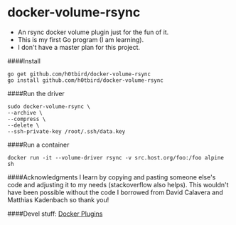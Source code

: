 # docker-volume-rsync

- An rsync docker volume plugin just for the fun of it.
- This is my first Go program (I am learning).
- I don't have a master plan for this project.

####Install
```
go get github.com/h0tbird/docker-volume-rsync
go install github.com/h0tbird/docker-volume-rsync
```

####Run the driver
```
sudo docker-volume-rsync \
--archive \
--compress \
--delete \
--ssh-private-key /root/.ssh/data.key
```

####Run a container
```
docker run -it --volume-driver rsync -v src.host.org/foo:/foo alpine sh
```

####Acknowledgments
I learn by copying and pasting someone else's code and adjusting it to my needs (stackoverflow also helps). This wouldn't have been possible without the code I borrowed from David Calavera and Matthias Kadenbach so thank you!

####Devel stuff:
[Docker Plugins](https://github.com/docker/docker/blob/master/docs/extend/index.md)
